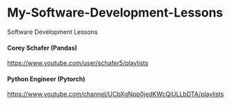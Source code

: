 # My-Software-Development-Lessons
Software Development Lessons

#### Corey Schafer (Pandas)
https://www.youtube.com/user/schafer5/playlists

#### Python Engineer (Pytorch)
https://www.youtube.com/channel/UCbXgNpp0jedKWcQiULLbDTA/playlists
